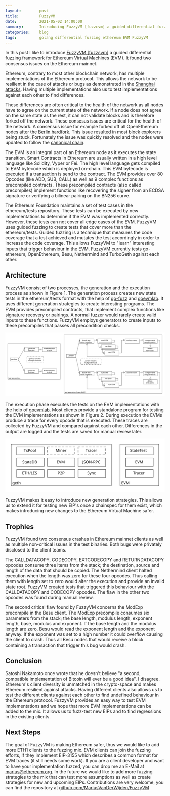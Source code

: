 ```yaml
---
layout:        post
title:         FuzzyVM
date:          2021-05-02 14:00:00
summary:       Introducing FuzzyVM [fuzz​ɛvm] a guided differential fuzzing framework for Ethereum Virtual Machines
categories:    blog
tags:          golang differential fuzzing ethereum EVM FuzzyVM
---
```


In this post I like to introduce [FuzzyVM [fuzz​ɛvm]](http://www.github.com/MariusVanDerWijden/FuzzyVM)
a guided differential fuzzing framework for Ethereum Virtual Machines (EVM).
It found two consensus issues on the Ethereum mainnet.

Ethereum, contrary to most other blockchain network, has multiple implementations of the Ethereum protocol.
This allows the network to be resilient in the case of attacks or bugs as demonstrated in the [Shanghai attacks](https://www.coindesk.com/so-ethereums-blockchain-is-still-under-attack).
Having multiple implementations also us to test implementations against each other to find differences.

These differences are often critical to the health of the network as all nodes have to agree on the current state of the network.
If a node does not agree on the same state as the rest, it can not validate blocks and is therefore forked off the network.
These consesus issues are critical for the health of the network.
A consensus issue for example forked off all OpenEthereum nodes after the [Berlin hardfork](https://docs.google.com/document/d/18BhIEB7V_f_GkL8NZptxq-xadu5sb8QUzego8YVVMUM/edit#heading=h.nxtmf7qzhoyo).
This issue resulted in most block explorers being stuck.
Fortunately the issue was quickly resolved and the nodes were updated to follow the [canonical chain](https://www.coindesk.com/open-ethereum-clients-error-berlin).

The EVM is an integral part of an Ethereum node as it executes the state transition.
Smart Contracts in Ethereum are usually written in a high level language like Solidity, Vyper or Fei.
The high level language gets compiled to EVM bytecode which is deployed on-chain.
This EVM bytecode is executed if a transaction is send to the contract.
The EVM provides over 80 Opcodes (like ADD, SUB, CALL) as well as 9 complex functions as precompiled contracts.
These precompiled contracts (also called precompiles) implement functions like recovering the signer from an ECDSA signature or verifying a bilinear pairing on the BN256 curve.

The Ethereum Foundation maintains a set of test cases in the ethereum/tests repository.
These tests can be executed by new implementations to determine if the EVM was implemented correctly.
However, these tests can not cover all edge cases of the EVM.
FuzzyVM uses guided fuzzing to create tests that cover more than the ethereum/tests.
Guided fuzzing is a technique that measures the code coverage that a test achieved and mutates the test accordingly in order to increase the code coverage.
This allows FuzzyVM to "learn" interesting inputs that trigger behaviour in the EVM.
FuzzyVM currently tests go-ethereum, OpenEthereum, Besu, Nethermind and TurboGeth against each other.

## Architecture

FuzzyVM consist of two processes, the generation and the execution process as shown in Figure 1.
The generation process creates new state tests in the ethereum/tests format with the help of [go-fuzz](https://github.com/dvyukov/go-fuzz) and [goevmlab](https://github.com/holiman/goevmlab).
It uses different generation strategies to create interesting programs.
The EVM provides precompiled contracts, that implement complex functions like signature recovery or pairings.
A normal fuzzer would rarely create valid inputs to these functions.
FuzzyVM employs generators to create inputs to these precompiles that passes all precondition checks.

![figure1](https://raw.githubusercontent.com/MariusVanDerWijden/mariusvanderwijden.github.io/master/_posts/improved_struct.svg)

The execution phase executes the tests on the EVM implementations with the help of [goevmlab](https://github.com/holiman/goevmlab).
Most clients provide a standalone program for testing the EVM implementations as shown in Figure 2.
During execution the EVMs produce a trace for every opcode that is executed.
These traces are collected by FuzzyVM and compared against each other.
Differences in the output are logged and the tests are saved for manual review later.

![figure2](https://raw.githubusercontent.com/MariusVanDerWijden/mariusvanderwijden.github.io/master/_posts/node.svg)

FuzzyVM makes it easy to introduce new generation strategies.
This allows us to extend it for testing new EIP's once a chainspec for them exist, which makes introducing new changes to the Ethereum Virtual Machine safer.


## Trophies

FuzzyVM found two consensus crashes in Ethereum mainnet clients as well as multiple non-critical issues in the test binaries.
Both bugs were privately disclosed to the client teams.

The CALLDATACOPY, CODECOPY, EXTCODECOPY and RETURNDATACOPY opcodes consume three
items from the stack; the destination, source and length of the data that should be copied.
The Nethermind client halted execution when the length was zero for these four opcodes.
Thus calling them with length set to zero would alter the execution and provide an invalid state root.
FuzzyVM created tests that triggered this behaviour with the CALLDATACOPY and CODECOPY opcodes.
The flaw in the other two opcodes was found during manual review.

The second critical flaw found by FuzzyVM concerns the ModExp precompile in the Besu client. 
The ModExp precompile consumes six parameters from the stack; the base length, modulus length, exponent length, base, modulus and exponent. 
If the base length and the modulus length are zero, Besu would read the exponent length and the exponent anyway. 
If the exponent was set to a high number it could overflow causing the client to crash.
Thus all Besu nodes that would receive a block containing a transaction that trigger this bug would crash.

## Conclusion

Satoshi Nakamoto once wrote that he doesn't believe "a second, compatible implementation of Bitcoin will ever be a good idea".
I disagree. 
Ethereum's client diversity is unmatched in the crypto-space and makes Ethereum resilient against attacks.
Having different clients also allows us to test the different clients against each other to find undefined behaviour in the Ethereum protocol.
FuzzyVM provides an easy way to test EVM implementations and we hope that more EVM implementations can be added to the mix.
It allows us to fuzz-test new EIPs and to find regressions in the existing clients.

## Next Steps

The goal of FuzzyVM is making Ethereum safer, thus we would like to add more ETH1 clients to the fuzzing mix.
EVM clients can join the fuzzing efforts, if they implement EIP-3155 which describes a common format for EVM traces (it still needs some work).
If you are a client developer and want to have your implementation fuzzed, you can drop me an E-Mail at marius@ethereum.org.
In the future we would like to add more fuzzing strategies to the mix that can test more assumptions as well as create strategies for new and upcoming EIPs.
Contributions are very welcome, you can find the repository at [github.com/MariusVanDerWijden/FuzzyVM](github.com/MariusVanDerWijden/FuzzyVM)